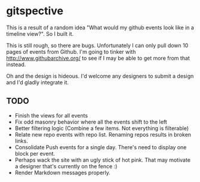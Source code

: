 gitspective
============

This is a result of a random idea "What would my github events look like in a timeline view?". So I built it.

This is still rough, so there are bugs. Unfortunately I can only pull down 10 pages of events from Github. I'm going to tinker with http://www.githubarchive.org/ to see if I may be able to get more from that instead.

Oh and the design is hideous. I'd welcome any designers to submit a design and I'd gladly integrate it.

TODO
--------

* Finish the views for all events
* Fix odd masonry behavior where all the events shift to the left
* Better filtering logic (Combine a few items. Not everything is filterable)
* Relate new repo events with repo list. Renaming repos results in broken links.
* Consolidate Push events for a single day. There's need to display one block per event.
* Perhaps wack the site with an ugly stick of hot pink. That may motivate a designer that's currently on the fence :)
* Render Markdown messages properly.